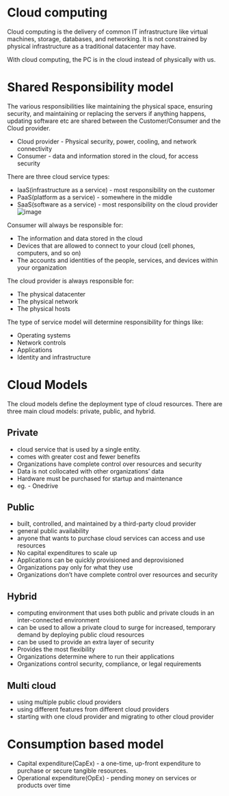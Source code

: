 # Cloud computing

Cloud computing is the delivery of common IT infrastructure like virtual machines, storage, databases, and networking. It is not constrained by physical infrastructure as a traditional datacenter may have.

With cloud computing, the PC is in the cloud instead of physically with us. 

# Shared Responsibility model

The various responsibilities like maintaining the physical space, ensuring security, and maintaining or replacing the servers if anything happens, updating software etc are shared between the Customer/Consumer and the Cloud provider.
- Cloud provider - Physical security, power, cooling, and network connectivity
- Consumer - data and information stored in the cloud, for access security

There are three cloud service types: 
- IaaS(infrastructure as a service) - most responsibility on the customer
- PaaS(platform as a service) - somewhere in the middle
- SaaS(software as a service) - most responsibility on the cloud provider
 ![image](https://user-images.githubusercontent.com/68387132/209448702-e7b62a52-a373-4eac-9036-018e0639bae5.png)


Consumer will always be responsible for:
- The information and data stored in the cloud
- Devices that are allowed to connect to your cloud (cell phones, computers, and so on)
- The accounts and identities of the people, services, and devices within your organization

The cloud provider is always responsible for:
- The physical datacenter
- The physical network
- The physical hosts

The type of  service model will determine responsibility for things like:
- Operating systems
- Network controls
- Applications
- Identity and infrastructure

# Cloud Models

The cloud models define the deployment type of cloud resources. 
There are three main cloud models: private, public, and hybrid.
## Private
 - cloud service that is used by a single entity.
 - comes with greater cost and fewer benefits
 - Organizations have complete control over resources and security
 - Data is not collocated with other organizations’ data
 - Hardware must be purchased for startup and maintenance
 - eg. - Onedrive
 ## Public
 - built, controlled, and maintained by a third-party cloud provider
 - general public availability
 - anyone that wants to purchase cloud services can access and use resources
 - No capital expenditures to scale up
 - Applications can be quickly provisioned and deprovisioned
 - Organizations pay only for what they use
 - Organizations don’t have complete control over resources and security
 ## Hybrid
 - computing environment that uses both public and private clouds in an inter-connected environment
 - can be used to allow a private cloud to surge for increased, temporary demand by deploying public cloud resources
 - can be used to provide an extra layer of security
 - Provides the most flexibility
 - Organizations determine where to run their applications
 - Organizations control security, compliance, or legal requirements
## Multi cloud
 - using multiple public cloud providers
 - using different features from different cloud providers
 - starting with one cloud provider and migrating to other cloud provider 

 # Consumption based model
 - Capital expenditure(CapEx) - a one-time, up-front expenditure to purchase or secure tangible resources.
 - Operational expenditure(OpEx) - pending money on services or products over time 